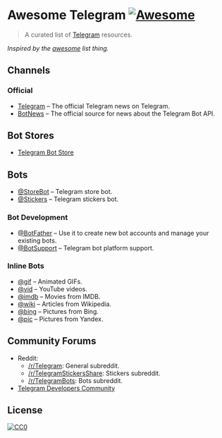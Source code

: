 # Awesome Telegram [![Awesome](https://cdn.rawgit.com/sindresorhus/awesome/d7305f38d29fed78fa85652e3a63e154dd8e8829/media/badge.svg)](https://github.com/sindresorhus/awesome)

> A curated list of [Telegram](https://telegram.org) resources.

*Inspired by the [awesome](https://github.com/sindresorhus/awesome) list thing.*

## Channels

### Official

* [Telegram](https://telegram.me/telegram) – The official Telegram news on Telegram.
* [BotNews](https://telegram.me/botnews) – The official source for news about the Telegram Bot API.

## Bot Stores

* [Telegram Bot Store](https://storebot.me)

## Bots

* [@StoreBot](https://telegram.me/StoreBot) – Telegram store bot.
* [@Stickers](https://telegram.me/Stickers) – Telegram stickers bot.

### Bot Development

* [@BotFather](https://telegram.me/botfather) – Use it to create new bot accounts and manage your existing bots.
* [@BotSupport](https://telegram.me/botsupport) –  Telegram bot platform support.

### Inline Bots

* [@gif](https://telegram.me/gif) – Animated GIFs.
* [@vid](https://telegram.me/vid) – YouTube videos.
* [@imdb](https://telegram.me/imdb) – Movies from IMDB.
* [@wiki](https://telegram.me/wiki) – Articles from Wikipedia.
* [@bing](https://telegram.me/bing) – Pictures from Bing.
* [@pic](https://telegram.me/pic) – Pictures from Yandex.

## Community Forums

* Reddit:
  * [/r/Telegram](https://www.reddit.com/r/Telegram): General subreddit.
  * [/r/TelegramStickersShare](https://www.reddit.com/r/TelegramStickersShare): Stickers subreddit.
  * [/r/TelegramBots](https://www.reddit.com/r/TelegramBots): Bots subreddit.
* [Telegram Developers Community](http://dev.storebot.me)

## License

[![CC0](http://i.creativecommons.org/p/zero/1.0/88x31.png)](http://creativecommons.org/publicdomain/zero/1.0/)

